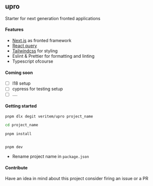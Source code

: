 ## upro

Starter for next generation fronted applications

#### Features

-   [Next.js](https://github.com/vercel/next.js/) as fronted framework
-   [React query](https://github.com/tannerlinsley/react-query)
-   [Tailwindcss](https://github.com/tailwindlabs/tailwindcss) for styling
-   Eslint & Prettier for formatting and linting
-   Typescript ofcourse

#### Coming soon

-   [ ] I18 setup
-   [ ] cypress for testing setup
-   [ ] ....

#### Getting started

```bash
pnpm dlx degit veritem/upro project_name

cd project_name
```

```bash
pnpm install


pnpm dev
```

-   Rename project name in `package.json`

#### Contribute

Have an idea in mind about this project consider firing an issue or a PR
